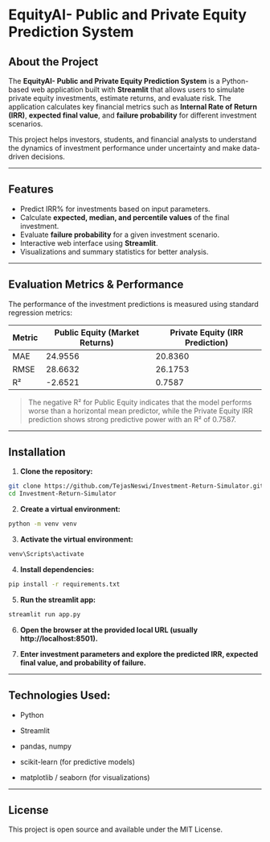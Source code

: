 # EquityAI- Public and Private Equity Prediction System

## About the Project
The **EquityAI- Public and Private Equity Prediction System** is a Python-based web application built with **Streamlit** that allows users to simulate private equity investments, estimate returns, and evaluate risk. The application calculates key financial metrics such as **Internal Rate of Return (IRR)**, **expected final value**, and **failure probability** for different investment scenarios.  

This project helps investors, students, and financial analysts to understand the dynamics of investment performance under uncertainty and make data-driven decisions.

---

## Features
- Predict IRR% for investments based on input parameters.
- Calculate **expected, median, and percentile values** of the final investment.
- Evaluate **failure probability** for a given investment scenario.
- Interactive web interface using **Streamlit**.
- Visualizations and summary statistics for better analysis.

---

## Evaluation Metrics & Performance

The performance of the investment predictions is measured using standard regression metrics:

| Metric | Public Equity (Market Returns) | Private Equity (IRR Prediction) |
|--------|-------------------------------|--------------------------------|
| MAE    | 24.9556                       | 20.8360                        |
| RMSE   | 28.6632                       | 26.1753                        |
| R²     | -2.6521                       | 0.7587                         |

> The negative R² for Public Equity indicates that the model performs worse than a horizontal mean predictor, while the Private Equity IRR prediction shows strong predictive power with an R² of 0.7587.

---

## Installation

1. **Clone the repository:**
```bash
git clone https://github.com/TejasNeswi/Investment-Return-Simulator.git
cd Investment-Return-Simulator
```
2. **Create a virtual environment:**
```bash
python -m venv venv
```
3. **Activate the virtual environment:**
```bash
venv\Scripts\activate
```
4. **Install dependencies:**
```bash
pip install -r requirements.txt
```
5. **Run the streamlit app:**
```bash
streamlit run app.py
```
6. **Open the browser at the provided local URL (usually http://localhost:8501).**

7. **Enter investment parameters and explore the predicted IRR, expected final value, and probability of failure.**

---

## Technologies Used:

- Python

- Streamlit

- pandas, numpy

- scikit-learn (for predictive models)

- matplotlib / seaborn (for visualizations)

---

## License

This project is open source and available under the MIT License.


